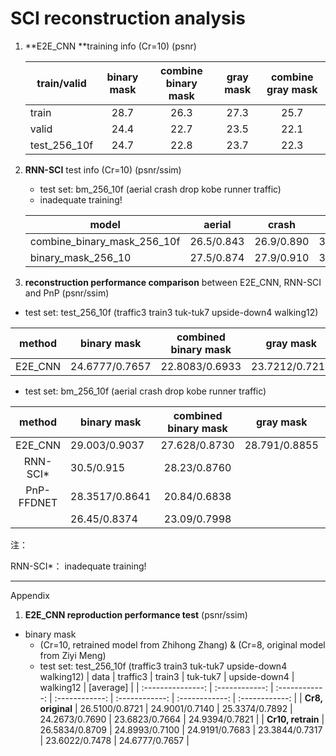 # SCI reconstruction analysis

1. **E2E_CNN **training info (Cr=10) (psnr)

   | train/valid  | binary mask | combine binary mask | gray mask | combine gray mask |
   | ------------ | :---------: | :-----------------: | :-------: | :---------------: |
   | train        |    28.7     |        26.3         |   27.3    |       25.7        |
   | valid        |    24.4     |        22.7         |   23.5    |       22.1        |
   | test_256_10f |    24.7     |        22.8         |   23.7    |       22.3        |

   

2. **RNN-SCI** test info (Cr=10) (psnr/ssim)

   - test set: bm_256_10f (aerial	crash	drop	kobe	runner	traffic)
   - inadequate training!

   | model                       | aerial     | crash      | drop       | kobe       | runner     | traffic    | [average]   |
   | --------------------------- | ---------- | ---------- | ---------- | ---------- | ---------- | ---------- | ----------- |
   | combine_binary_mask_256_10f | 26.5/0.843 | 26.9/0.890 | 35.6/0.974 | 26.6/0.845 | 31.4/0.931 | 22.4/0.773 | 28.23/0.876 |
   | binary_mask_256_10          | 27.5/0.874 | 27.9/0.910 | 38.5/0.983 | 29.8/0.910 | 34.3/0.952 | 25.0/0.858 | 30.5/0.915  |

   

3. **reconstruction performance comparison** between E2E_CNN, RNN-SCI and PnP (psnr/ssim)

- test set: test_256_10f (traffic3  train3  tuk-tuk7  upside-down4  walking12)

| method  | binary mask    | combined binary mask |   gray mask    | combined gray mask |
| :-----: | -------------- | :------------------: | :------------: | :----------------: |
| E2E_CNN | 24.6777/0.7657 |    22.8083/0.6933    | 23.7212/0.7217 |   22.3240/0.6698   |
- test set: bm_256_10f (aerial	crash	drop	kobe	runner	traffic)

|   method   | binary mask    | combined binary mask |   gray mask   | combined gray mask |
| :--------: | -------------- | :------------------: | :-----------: | :----------------: |
|  E2E_CNN   | 29.003/0.9037  |    27.628/0.8730     | 28.791/0.8855 |   27.7606/0.872    |
|  RNN-SCI*  | 30.5/0.915     |     28.23/0.8760     |               |                    |
| PnP-FFDNET | 28.3517/0.8641 |     20.84/0.6838     |               |                    |
|            | 26.45/0.8374   |     23.09/0.7998     |               |                    |

注：

RNN-SCI*： inadequate training!



---
Appendix

1. **E2E_CNN reproduction performance test** (psnr/ssim)
- binary mask
   - (Cr=10, retrained model from Zhihong Zhang) & (Cr=8, original model from Ziyi Meng)
   - test set: test_256_10f (traffic3  train3  tuk-tuk7  upside-down4  walking12)
|       data        |    traffic3    |     train3     |    tuk-tuk7    |  upside-down4  |   walking12    |   [average]    |
| :---------------: | :------------: | :------------: | :------------: | :------------: | :------------: | :------------: |
| **Cr8, original** | 26.5100/0.8721 | 24.9001/0.7140 | 25.3374/0.7892 | 24.2673/0.7690 | 23.6823/0.7664 | 24.9394/0.7821 |
| **Cr10, retrain** | 26.5834/0.8709 | 24.8993/0.7100 | 24.9191/0.7683 | 23.3844/0.7317 | 23.6022/0.7478 | 24.6777/0.7657 |
